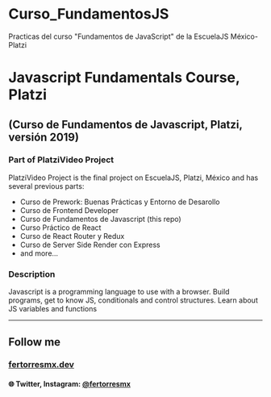 # Curso_FundamentosJS
Practicas del curso "Fundamentos de JavaScript" de la EscuelaJS México-Platzi

# Javascript Fundamentals Course, Platzi

## (Curso de Fundamentos de Javascript, Platzi, versión 2019)

### Part of PlatziVideo Project

PlatziVideo Project is the final project on EscuelaJS, Platzi, México and has several previous parts:

- Curso de Prework: Buenas Prácticas y Entorno de Desarollo
- Curso de Frontend Developer
- Curso de Fundamentos de Javascript (this repo)
- Curso Práctico de React
- Curso de React Router y Redux
- Curso de Server Side Render con Express
- and more...

### Description

Javascript is a programming language to use with a browser.
Build programs, get to know JS, conditionals and control structures.
Learn about JS variables and functions

---

## Follow me

### [fertorresmx.dev](https://www.fertorresmx.dev/)

#### :globe_with_meridians: Twitter, Instagram: [@fertorresmx](http://www.twitter/fertorresmx)
